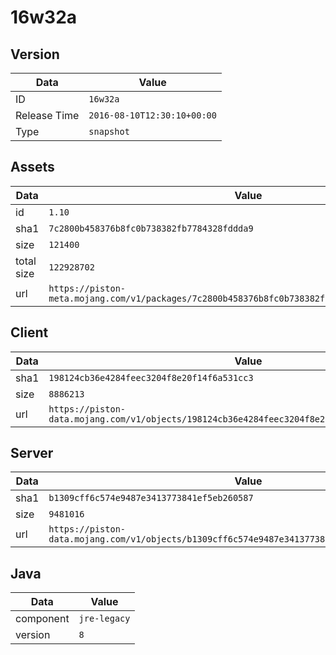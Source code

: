 # 16w32a

## Version

|**Data**        | **Value**                 |
|----------------|-------------------------|
| ID   | ```16w32a```   |
| Release Time   | ```2016-08-10T12:30:10+00:00```   |
| Type   | ```snapshot```   |

## Assets

|**Data**        | **Value**                 |
|----------------|-------------------------|
| id   | ```1.10```   |
| sha1   | ```7c2800b458376b8fc0b738382fb7784328fddda9```   |
| size   | ```121400```   |
| total size  | ```122928702```  |
| url       | ```https://piston-meta.mojang.com/v1/packages/7c2800b458376b8fc0b738382fb7784328fddda9/1.10.json``` |

## Client

|**Data**        | **Value**                 |
|----------------|-------------------------|
| sha1   | ```198124cb36e4284feec3204f8e20f14f6a531cc3```   |
| size   | ```8886213```   |
| url       | ```https://piston-data.mojang.com/v1/objects/198124cb36e4284feec3204f8e20f14f6a531cc3/client.jar``` |

## Server

|**Data**        | **Value**                 |
|----------------|-------------------------|
| sha1   | ```b1309cff6c574e9487e3413773841ef5eb260587```   |
| size   | ```9481016```   |
| url       | ```https://piston-data.mojang.com/v1/objects/b1309cff6c574e9487e3413773841ef5eb260587/server.jar``` |

## Java

|**Data**        | **Value**                 |
|----------------|-------------------------|
| component   | ```jre-legacy```   |
| version   | ```8```   |